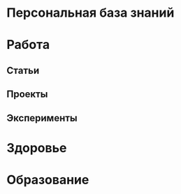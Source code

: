 # Персональная база знаний

# Работа

## Статьи

## Проекты

## Эксперименты

# Здоровье

# Образование
